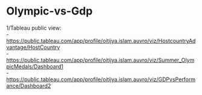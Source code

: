# Olympic-vs-Gdp
1/Tableau public view:<br>
-https://public.tableau.com/app/profile/oitijya.islam.auvro/viz/HostcountryAdvantage/HostCountry<br>
-https://public.tableau.com/app/profile/oitijya.islam.auvro/viz/Summer_OlympicMedals/Dashboard1<br>
-https://public.tableau.com/app/profile/oitijya.islam.auvro/viz/GDPvsPerformance/Dashboard2<br>
